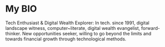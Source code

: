 # My BIO
Tech Enthusiast & Digital Wealth Explorer: In tech. since 1991, digital landscape witness, computer~literate, digital wealth evangelist, forward-thinker. New opportunities seeker, willing to go beyond the limits and towards financial growth through technological methods.